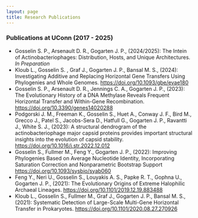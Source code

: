 ```yaml
---
layout: page
title: Research Publications
---
```


### Publications at UConn (2017 - 2025)

 - Gosselin S. P., Arsenault D. R., Gogarten J. P., (2024/2025):
 The Intein of Actinobacteriophages: Distribution, Hosts, and Unique Architectures.
 *In Preparation*
 - Kloub L., Gosselin S. , Graf J., Gogarten J. P., Bansal M. S., (2024):
  Investigating Additive and Replacing Horizontal Gene Transfers Using Phylogenies and Whole Genomes.
  https://doi.org/10.1093/gbe/evae180
 - Gosselin S. P., Arsenault D. R., Jennings C. A., Gogarten J. P., (2023):
 The Evolutionary History of a DNA Methylase Reveals Frequent Horizontal Transfer and Within-Gene Recombination. 
 https://doi.org/10.3390/genes14020288 
 - Podgorski J. M., Freeman K., Gosselin S., Huet A., Conway J. F., Bird M., Grecco J., Patel S., Jacobs-Sera D., Hatfull G., Gogarten J. P., Ravantti J., White S. J., (2023):
 A structural dendrogram of the actinobacteriophage major capsid proteins provides important structural insights into the evolution of capsid stability.
 https://doi.org/10.1016/j.str.2022.12.012
 - Gosselin S., Fullmer M., Feng Y., Gogarten J. P., (2022):
 Improving Phylogenies Based on Average Nucleotide Identity, Incorporating Saturation Correction and Nonparametric Bootstrap Support
 https://doi.org/10.1093/sysbio/syab060
 - Feng Y., Neri U., Gosselin S., Louyakis A. S., Papke R. T., Gophna U., Gogarten J. P., (2021):
 The Evolutionary Origins of Extreme Halophilic Archaeal Lineages.
 https://doi.org/10.1101/2019.12.19.883488 
 - Kloub L., Gosselin S., Fullmer M., Graf J., Gogarten J. P., Bansal M. S., (2021):
 Systematic Detection of Large-Scale Multi-Gene Horizontal Transfer in Prokaryotes.
 https://doi.org/10.1101/2020.08.27.270926 
